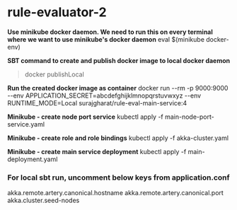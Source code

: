 # rule-evaluator-2

**Use minikube docker daemon. We need to run this on every terminal where we want to use minikube's docker daemon**
eval $(minikube docker-env)

**SBT command to create and publish docker image to local docker daemon**
> docker publishLocal

**Run the created docker image as container**
docker run --rm -p 9000:9000 --env APPLICATION_SECRET=abcdefghijklmnopqrstuvwxyz --env RUNTIME_MODE=Local surajgharat/rule-eval-main-service:4

**Minikube - create node port service**
kubectl apply -f main-node-port-service.yaml 

**Minikube - create role and role bindings**
kubectl apply -f akka-cluster.yaml 

**Minikube - create main service deployment**
kubectl apply -f main-deployment.yaml 

### For local sbt run, uncomment below keys from application.conf
akka.remote.artery.canonical.hostname
akka.remote.artery.canonical.port
akka.cluster.seed-nodes
